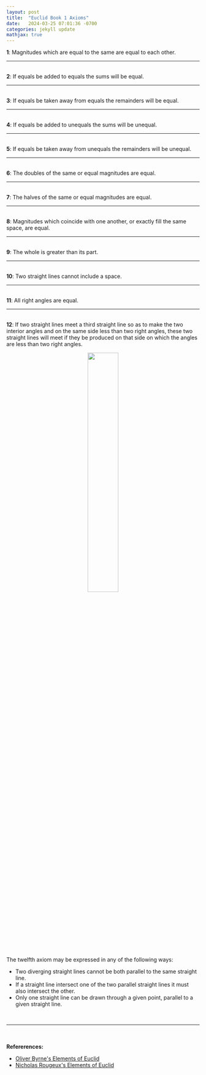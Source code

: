 ```yaml
---
layout: post
title:  "Euclid Book 1 Axioms"
date:   2024-03-25 07:01:36 -0700
categories: jekyll update
mathjax: true
---
```

<b>1</b>: Magnitudes which are equal to the same are equal to each other.
<br>
<hr>
<!--------------------------------------------->
<br>
<b>2</b>: If equals be added to equals the sums will be equal.
<br>
<hr>
<!--------------------------------------------->
<br>
<b>3</b>: If equals be taken away from equals the remainders will be equal.
<br>
<hr>
<!--------------------------------------------->
<br>
<b>4</b>: If equals be added to unequals the sums will be unequal.
<br>
<hr>
<!--------------------------------------------->
<br>
<b>5</b>: If equals be taken away from unequals the remainders will be unequal.
<br>
<hr>
<!--------------------------------------------->
<br>
<b>6</b>: The doubles of the same or equal magnitudes are equal.
<br>
<hr>
<!--------------------------------------------->
<br>
<b>7</b>: The halves of the same or equal magnitudes are equal.
<br>
<hr>
<!--------------------------------------------->
<br>
<b>8</b>: Magnitudes which coincide with one another, or exactly fill the same space, are equal.
<br>
<hr>
<!--------------------------------------------->
<br>
<b>9</b>: The whole is greater than its part.
<br>
<hr>
<!--------------------------------------------->
<br>
<b>10</b>: Two straight lines cannot include a space.
<br>
<hr>
<!--------------------------------------------->
<br>
<b>11</b>: All right angles are equal.
<br>
<hr>
<!--------------------------------------------->
<br>
<b>12</b>: If two straight lines meet a third straight line so as to make the two interior angles and on the same side less than two right angles, these two straight lines will meet if they be produced on that side on which the angles are less than two right angles.
<p style="text-align:center;"><img src="{{ site.url }}/assets/math/euclid/axioms/12.png" width="40%" class="center"></p>
The twelfth axiom may be expressed in any of the following ways:
<ul>
<li>Two diverging straight lines cannot be both parallel to the same straight line.</li>
<li>If a straight line intersect one of the two parallel straight lines it must also intersect the other.</li>
<li>Only one straight line can be drawn through a given point, parallel to a given straight line.</li>
</ul>
<br>
<hr>
<!--------------------------------------------->
<br>
<br>
<b>Refererences:</b>
<ul>
<li><a href="https://www.amazon.com/dp/B09ZYVSSTP/ref=sspa_dk_detail_0?psc=1&pd_rd_i=B09ZYVSSTP&pd_rd_w=c4vZJ&content-id=amzn1.sym.f734d1a2-0bf9-4a26-ad34-2e1b969a5a75&pf_rd_p=f734d1a2-0bf9-4a26-ad34-2e1b969a5a75&pf_rd_r=WK3ER8B42S7VAPMGWWPZ&pd_rd_wg=8i8vz&pd_rd_r=789c12b3-868b-4990-85da-a643782719d6&sp_csd=d2lkZ2V0TmFtZT1zcF9kZXRhaWw">Oliver Byrne's Elements of Euclid</a></li>
<li><a href="https://www.c82.net/euclid/book1/">Nicholas Rougeux's Elements of Euclid</a></li>
</ul>


